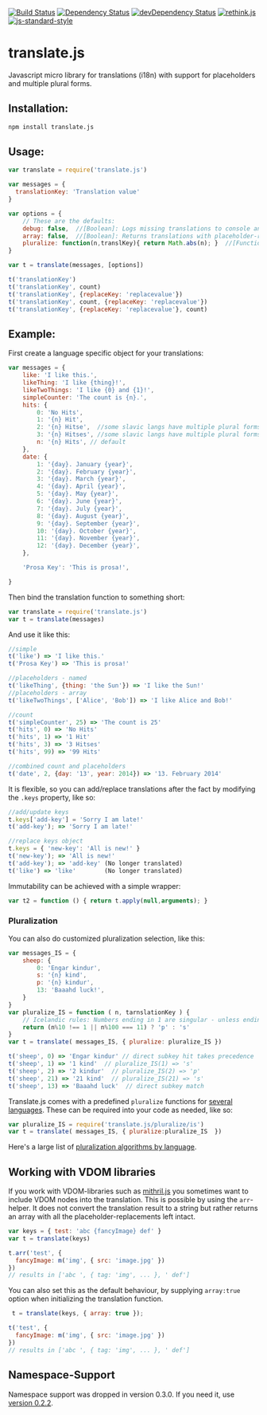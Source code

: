 [![Build Status](https://travis-ci.org/StephanHoyer/translate.js.svg)](https://travis-ci.org/StephanHoyer/translate.js)
[![Dependency Status](https://david-dm.org/stephanhoyer/translate.js.svg)](https://david-dm.org/stephanhoyer/translate.js)
[![devDependency Status](https://david-dm.org/stephanhoyer/translate.js/dev-status.svg)](https://david-dm.org/stephanhoyer/translate.js#info=devDependencies)
[![rethink.js](https://img.shields.io/badge/rethink-js-yellow.svg)](https://github.com/rethinkjs/manifest)
[![js-standard-style](https://img.shields.io/badge/code%20style-standard-brightgreen.svg)](http://standardjs.com/)

translate.js
============

Javascript micro library for translations (i18n) with support for placeholders and multiple plural forms.


Installation:
------

```sh
npm install translate.js
```

Usage:
------

```JavaScript
var translate = require('translate.js')

var messages = {
  translationKey: 'Translation value'
}

var options = {
    // These are the defaults:
    debug: false,  //[Boolean]: Logs missing translations to console and add "@@" around output, if `true`.
    array: false,  //[Boolean]: Returns translations with placeholder-replacements as Arrays, if `true`.
    pluralize: function(n,translKey){ return Math.abs(n); }  //[Function(count,translationKey)]: Provides a custom pluralization mapping function.
}

var t = translate(messages, [options])

t('translationKey')
t('translationKey', count)
t('translationKey', {replaceKey: 'replacevalue'})
t('translationKey', count, {replaceKey: 'replacevalue'})
t('translationKey', {replaceKey: 'replacevalue'}, count)

```

Example:
--------

First create a language specific object for your translations:

```JavaScript
var messages = {
    like: 'I like this.',
    likeThing: 'I like {thing}!',
    likeTwoThings: 'I like {0} and {1}!',
    simpleCounter: 'The count is {n}.',
    hits: {
        0: 'No Hits',
        1: '{n} Hit',
        2: '{n} Hitse',  //some slavic langs have multiple plural forms
        3: '{n} Hitses', //some slavic langs have multiple plural forms
        n: '{n} Hits', // default
    },
    date: {
        1: '{day}. January {year}',
        2: '{day}. February {year}',
        3: '{day}. March {year}',
        4: '{day}. April {year}',
        5: '{day}. May {year}',
        6: '{day}. June {year}',
        7: '{day}. July {year}',
        8: '{day}. August {year}',
        9: '{day}. September {year}',
        10: '{day}. October {year}',
        11: '{day}. November {year}',
        12: '{day}. December {year}',
    },

    'Prosa Key': 'This is prosa!',  

}
```

Then bind the translation function to something short:
```JavaScript
var translate = require('translate.js')
var t = translate(messages)
```

And use it like this:
```JavaScript
//simple
t('like') => 'I like this.'
t('Prosa Key') => 'This is prosa!'

//placeholders - named
t('likeThing', {thing: 'the Sun'}) => 'I like the Sun!'
//placeholders - array
t('likeTwoThings', ['Alice', 'Bob']) => 'I like Alice and Bob!'

//count
t('simpleCounter', 25) => 'The count is 25'
t('hits', 0) => 'No Hits'
t('hits', 1) => '1 Hit'
t('hits', 3) => '3 Hitses'
t('hits', 99) => '99 Hits'

//combined count and placeholders
t('date', 2, {day: '13', year: 2014}) => '13. February 2014'
```

It is flexible, so you can add/replace translations after the fact by modifying the `.keys` property, like so:

```js
//add/update keys
t.keys['add-key'] = 'Sorry I am late!'
t('add-key'); => 'Sorry I am late!'

//replace keys object
t.keys = { 'new-key': 'All is new!' }
t('new-key'); => 'All is new!'
t('add-key'); => 'add-key' (No longer translated)
t('like') => 'like'        (No longer translated)
```

Immutability can be achieved with a simple wrapper:

```js
var t2 = function () { return t.apply(null,arguments); }
```


### Pluralization

You can also do customized pluralization selection, like this:

```js
var messages_IS = {
    sheep: {
        0: 'Engar kindur',
        s: '{n} kind',
        p: '{n} kindur',
        13: 'Baaahd luck!',
    }
}
var pluralize_IS = function ( n, tarnslationKey ) {
    // Icelandic rules: Numbers ending in 1 are singular - unless ending in 11.
    return (n%10 !== 1 || n%100 === 11) ? 'p' : 's'
}
var t = translate( messages_IS, { pluralize: pluralize_IS })

t('sheep', 0) => 'Engar kindur' // direct subkey hit takes precedence
t('sheep', 1) => '1 kind'  // pluralize_IS(1) => 's' 
t('sheep', 2) => '2 kindur'  // pluralize_IS(2) => 'p' 
t('sheep', 21) => '21 kind'  // pluralize_IS(21) => 's'
t('sheep', 13) => 'Baaahd luck'  // direct subkey match 
```

Translate.js comes with a predefined `pluralize` functions for [several languages](pluralize/). These can be required into your code as needed, like so:

```js
var pluralize_IS = require('translate.js/pluralize/is')
var t = translate( messages_IS, { pluralize:pluralize_IS  })
```

Here's a large list of [pluralization algorithms by language](http://docs.translatehouse.org/projects/localization-guide/en/latest/l10n/pluralforms.html?id=l10n/pluralforms).


## Working with VDOM libraries

If you work with VDOM-libraries such as [mithril.js](http://mithril.js.org/) you sometimes want to include VDOM nodes into the translation. This is possible
by using the `arr`-helper. It does not convert the translation result to a
string but rather returns an array with all the placeholder-replacements left intact.

```js
var keys = { test: 'abc {fancyImage} def' }
var t = translate(keys)

t.arr('test', {
  fancyImage: m('img', { src: 'image.jpg' })
})
// results in ['abc ', { tag: 'img', ... }, ' def']
```

You can also set this as the default behaviour, by supplying `array:true` option when initializing the translation function.

```js
 t = translate(keys, { array: true });

t('test', {
  fancyImage: m('img', { src: 'image.jpg' })
})
// results in ['abc ', { tag: 'img', ... }, ' def']
```

## Namespace-Support

Namespace support was dropped in version 0.3.0. If you need it, use [version 0.2.2](https://github.com/StephanHoyer/translate.js/tree/v0.2.2).
